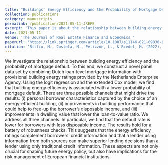```yaml
---
title: "Buildings' Energy Efficiency and the Probability of Mortgage Default: The Dutch Case"
collection: publications
category: manuscripts
permalink: /publication/2021-05-11-JREFE
excerpt: 'This paper is about the relationship between building energy efficiency and the probability of mortgage default.'
date: 2021-05-11
venue: 'The Journal of Real Estate Finance and Economics '
paperurl: 'https://link.springer.com/article/10.1007/s11146-021-09838-0'
citation: 'Billio, M., Costola, M., Pelizzon, L., & Riedel, M. (2022). &quot;Buildings’ energy efficiency and the probability of mortgage default: The Dutch case.&quot; <i>The Journal of Real Estate Finance and Economics</i>, 65(3), 419-450.'
---
```


We investigate the relationship between building energy efficiency and the probability of mortgage default. To this end, we construct a novel panel data set by combining Dutch loan-level mortgage information with provisional building energy ratings provided by the Netherlands Enterprise Agency. Using the logit regression and the extended Cox model, we find that building energy efficiency is associated with a lower probability of mortgage default. There are three possible channels that might drive the results: (i) personal borrower characteristics captured by the choice of an energy-efficient building, (ii) improvements in building performance that could help to free-up the borrower’s disposable income, and (iii) improvements in dwelling value that lower the loan-to-value ratio. We address all three channels. In particular, we find that the default rate is lower for borrowers with less disposable income. The results hold for a battery of robustness checks. This suggests that the energy efficiency ratings complement borrowers’ credit information and that a lender using information from both sources can make superior lending decisions than a lender using only traditional credit information. These aspects are not only crucial for shaping future energy policy, but also have implications for the risk management of European financial institutions.
